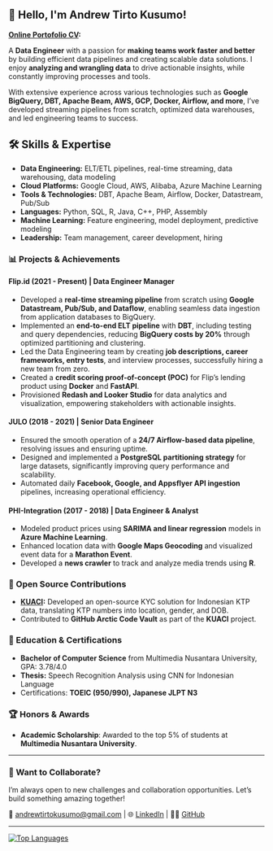 ## 👋 Hello, I'm Andrew Tirto Kusumo!

**[Online Portofolio CV](https://definitelynot.my.id/):**


A **Data Engineer** with a passion for **making teams work faster and better** by building efficient data pipelines and creating scalable data solutions. I enjoy **analyzing and wrangling data** to drive actionable insights, while constantly improving processes and tools. 

With extensive experience across various technologies such as **Google BigQuery, DBT, Apache Beam, AWS, GCP, Docker, Airflow, and more**, I’ve developed streaming pipelines from scratch, optimized data warehouses, and led engineering teams to success.

## 🛠️ Skills & Expertise

- **Data Engineering:** ELT/ETL pipelines, real-time streaming, data warehousing, data modeling
- **Cloud Platforms:** Google Cloud, AWS, Alibaba, Azure Machine Learning
- **Tools & Technologies:** DBT, Apache Beam, Airflow, Docker, Datastream, Pub/Sub
- **Languages:** Python, SQL, R, Java, C++, PHP, Assembly
- **Machine Learning:** Feature engineering, model deployment, predictive modeling
- **Leadership:** Team management, career development, hiring

### 📊 Projects & Achievements
#### Flip.id (2021 - Present) | Data Engineer Manager
- Developed a **real-time streaming pipeline** from scratch using **Google Datastream, Pub/Sub, and Dataflow**, enabling seamless data ingestion from application databases to BigQuery.
- Implemented an **end-to-end ELT pipeline** with **DBT**, including testing and query dependencies, reducing **BigQuery costs by 20%** through optimized partitioning and clustering.
- Led the Data Engineering team by creating **job descriptions, career frameworks, entry tests**, and interview processes, successfully hiring a new team from zero.
- Created a **credit scoring proof-of-concept (POC)** for Flip’s lending product using **Docker** and **FastAPI**.
- Provisioned **Redash and Looker Studio** for data analytics and visualization, empowering stakeholders with actionable insights.

#### JULO (2018 - 2021) | Senior Data Engineer
- Ensured the smooth operation of a **24/7 Airflow-based data pipeline**, resolving issues and ensuring uptime.
- Designed and implemented a **PostgreSQL partitioning strategy** for large datasets, significantly improving query performance and scalability.
- Automated daily **Facebook, Google, and Appsflyer API ingestion** pipelines, increasing operational efficiency.

#### PHI-Integration (2017 - 2018) | Data Engineer & Analyst
- Modeled product prices using **SARIMA and linear regression** models in **Azure Machine Learning**.
- Enhanced location data with **Google Maps Geocoding** and visualized event data for a **Marathon Event**.
- Developed a **news crawler** to track and analyze media trends using **R**.

### 🌟 Open Source Contributions
- **[KUACI](https://github.com/tenapril/kuaci):** Developed an open-source KYC solution for Indonesian KTP data, translating KTP numbers into location, gender, and DOB.
- Contributed to **GitHub Arctic Code Vault** as part of the **KUACI** project.

### 🏅 Education & Certifications
- **Bachelor of Computer Science** from Multimedia Nusantara University, GPA: 3.78/4.0
- **Thesis:** Speech Recognition Analysis using CNN for Indonesian Language
- Certifications: **TOEIC (950/990), Japanese JLPT N3**

### 🏆 Honors & Awards
- **Academic Scholarship**: Awarded to the top 5% of students at **Multimedia Nusantara University**.

---

### 🚀 Want to Collaborate?
I’m always open to new challenges and collaboration opportunities. Let’s build something amazing together!

📧 [andrewtirtokusumo@gmail.com](mailto:andrewtirtokusumo@gmail.com) | 🌐 [LinkedIn](https://www.linkedin.com/in/andrew-tirto-kusumo/) | 👨‍💻 [GitHub](https://github.com/tenapril)

---

[![Top Languages](https://github-readme-stats.vercel.app/api/top-langs/?username=tenapril&layout=compact&theme=radical)](https://github.com/anuraghazra/github-readme-stats)
